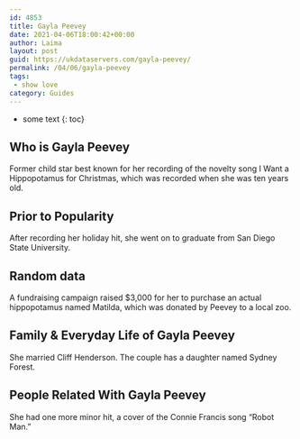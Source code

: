 ```yaml
---
id: 4853
title: Gayla Peevey
date: 2021-04-06T18:00:42+00:00
author: Laima
layout: post
guid: https://ukdataservers.com/gayla-peevey/
permalink: /04/06/gayla-peevey
tags:
 - show love
category: Guides
---
```


* some text
{: toc}


## Who is Gayla Peevey
                  
                  
                  
Former child star best known for her recording of the novelty song I Want a Hippopotamus for Christmas, which was recorded when she was ten years old.
                  
              
            
              
            
                
                
                
## Prior to Popularity
                  
                  
                  
After recording her holiday hit, she went on to graduate from San Diego State University.
                  
              
            
              
            
                
                
                
## Random data
                  
                  
                  
A fundraising campaign raised $3,000 for her to purchase an actual hippopotamus named Matilda, which was donated by Peevey to a local zoo.
                  
              
            
              
            
                
                
                
## Family & Everyday Life of Gayla Peevey
                  
                  
                  
She married Cliff Henderson. The couple has a daughter named Sydney Forest.
                  
              
            
              
            
                
                
                
## People Related With Gayla Peevey
                  
                  
                  
She had one more minor hit, a cover of the Connie Francis song &#8220;Robot Man.&#8221;
                  
              
            
              
            
                
              
            
              
              
            
            
              
            
          
          
          